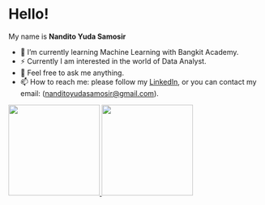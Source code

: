 # Hello!

My name is **Nandito Yuda Samosir**

- 🌱 I’m currently learning Machine Learning with Bangkit Academy.
- ⚡ Currently I am interested in the world of Data Analyst.
- 💬 Feel free to ask me anything.
- 📫 How to reach me: please follow my <a href='linkedin.com/in/nanditosamosir/'>LinkedIn</a>, or you can contact my email: (nanditoyudasamosir@gmail.com).


<p align="left">
<a href="https://github.com/nanditosamosir">
  <img height="180em" src="https://github-readme-stats-eight-theta.vercel.app/api?username=nanditosamosir&show_icons=true&theme=algolia&include_all_commits=true&count_private=true"/>
  <img height="180em" src="https://github-readme-stats-eight-theta.vercel.app/api/top-langs/?username=nanditosamosir&layout=compact&langs_count=8&theme=algolia"/>
</a>
</p>

<!--
**nanditosamosir/nanditosamosir** is a ✨ _special_ ✨ repository because its `README.md` (this file) appears on your GitHub profile.

I'am a college student in [Universitas Brawijaya] (https://ub.ac.id/id/)

I majored in **Computer Engineering** at the Faculty of Computer Science

If you are interested in getting to know me, please follow my [Linkedin] account (linkedin.com/in/nanditosamosir/).

You can contact me via email (nanditoyudasamosir@gmail.com).

Here are some ideas to get you started:

- 🔭 I’m currently working on ...
- 🌱 I’m currently learning ...
- 👯 I’m looking to collaborate on ...
- 🤔 I’m looking for help with ...
- 💬 Ask me about ...
- 📫 How to reach me: ...
- 😄 Pronouns: ...
- ⚡ Fun fact: ...
-->
